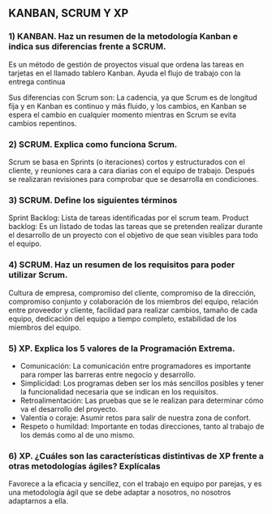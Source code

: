 ## **KANBAN, SCRUM Y XP**

### 1) KANBAN. Haz un resumen de la metodología Kanban e indica sus diferencias frente a SCRUM.
Es un método de gestión de proyectos visual que ordena las tareas en tarjetas en el llamado tablero Kanban. Ayuda el flujo de trabajo con la entrega continua

Sus diferencias con Scrum son:
La cadencia, ya que Scrum es de longitud fija y en Kanban es continuo y más fluido, y los cambios, en Kanban se espera el cambio en cualquier momento mientras en Scrum se evita cambios repentinos.

### 2) SCRUM. Explica como funciona Scrum.
Scrum se basa en Sprints (o iteraciones) cortos y estructurados con el cliente, y reuniones cara a cara diarias con el equipo de trabajo. Después se realizaran revisiones para comprobar que se desarrolla en condiciones.

### 3) SCRUM. Define los siguientes términos
Sprint Backlog: Lista de tareas identificadas por el scrum team.
Product backlog: Es un listado de todas las tareas que se pretenden realizar durante el desarrollo de un proyecto con el objetivo de que sean visibles para todo el equipo.

### 4) SCRUM. Haz un resumen de los requisitos para poder utilizar Scrum.
Cultura de empresa, compromiso del cliente, compromiso de la dirección, compromiso conjunto y colaboración de los miembros del equipo, relación entre proveedor y cliente, facilidad para realizar cambios, tamaño de cada equipo, dedicación del equipo a tiempo completo, estabilidad de los miembros del equipo.

### 5) XP. Explica los 5 valores de la Programación Extrema.
- Comunicación: La comunicación entre programadores es importante para romper las barreras entre negocio y desarrollo.
- Simplicidad: Los programas deben ser los más sencillos posibles y tener la funcionalidad necesaria que se indican en los requisitos.
- Retroalimentación: Las pruebas que se le realizan para determinar cómo va el desarrollo del proyecto.
- Valentía o coraje: Asumir retos para salir de nuestra zona de confort.
- Respeto o humildad: Importante en todas direcciones, tanto al trabajo de los demás como al de uno mismo.

### 6) XP. ¿Cuáles son las características distintivas de XP frente a otras metodologías ágiles? Explícalas
Favorece a la eficacia y sencillez, con el trabajo en equipo por parejas, y es una metodología ágil que se debe adaptar a nosotros, no nosotros adaptarnos a ella.
